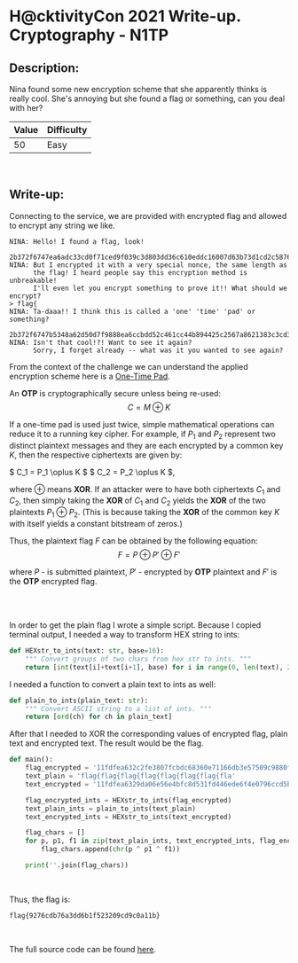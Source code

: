 # H@cktivityCon 2021 Write-up. Cryptography - N1TP

## Description:
Nina found some new encryption scheme that she apparently thinks is really cool. She's annoying but she found a flag or something, can you deal with her?

| Value | Difficulty   |
| ----- | ------------ |
| 50    | Easy         |

<br>

## Write-up:
Connecting to the service, we are provided with encrypted flag and allowed to encrypt any string we like.
```log
NINA: Hello! I found a flag, look!
      2b372f6747ea6adc33cd0f71ced9f039c3d803dd36c610eddc16007d63b73d1cd2c5876a01d8
NINA: But I encrypted it with a very special nonce, the same length as 
      the flag! I heard people say this encryption method is unbreakable!
      I'll even let you encrypt something to prove it!! What should we encrypt?
> flag{
NINA: Ta-daaa!! I think this is called a 'one' 'time' 'pad' or something?
      2b372f6747b5348a62d50d7f9888ea6ccbdd52c461cc44b894425c2567a8621383c3cd3d0fc4
NINA: Isn't that cool!?! Want to see it again? 
      Sorry, I forget already -- what was it you wanted to see again?
```


From the context of the challenge we can understand the applied encryption scheme here is a [One-Time Pad](https://en.wikipedia.org/wiki/One-time_pad).

An **OTP** is cryptographically secure unless being re-used:
$$C = M \oplus K$$ 

If a one-time pad is used just twice, simple mathematical operations can reduce it to a running key cipher. For example, if $P_1$ and $P_2$ represent two distinct plaintext messages and they are each encrypted by a common key $K$, then the respective ciphertexts are given by:

$ C_1 = P_1 \oplus K $
$ C_2 = P_2 \oplus K $,

where $\oplus$ means **XOR**. If an attacker were to have both ciphertexts $C_1$ and $C_2$, then simply taking the **XOR** of $C_1$ and $C_2$ yields the **XOR** of the two plaintexts $P_1 \oplus P_2$. (This is because taking the **XOR** of the common key $K$ with itself yields a constant bitstream of zeros.)

Thus, the plaintext flag $F$ can be obtained by the following equation:
$$ F = P \oplus P' \oplus F' $$

where $P$ - is submitted plaintext, $P'$ - encrypted by **OTP** plaintext and $F'$ is the **OTP** encrypted flag.

<br><br>

In order to get the plain flag I wrote a simple script. Because I copied terminal output, I needed a way to transform HEX string to ints:

```python
def HEXstr_to_ints(text: str, base=16):
    """ Convert groups of two chars from hex str to ints. """
    return [int(text[i]+text[i+1], base) for i in range(0, len(text), 2)]
```

I needed a function to convert a plain text to ints as well:

```python
def plain_to_ints(plain_text: str):
    """ Convert ASCII string to a list of ints. """
    return [ord(ch) for ch in plain_text]
```

After that I needed to XOR the corresponding values of encrypted flag, plain text and encrypted text. The result would be the flag.

```python
def main():
    flag_encrypted = '11fdfea632c2fe3807fcbdc68360e71166db3e57509c9880fba21cbb35f24fe5e68728d5cf00'
    text_plain = 'flag{flag{flag{flag{flag{flag{flag{fla'
    text_encrypted = '11fdfea6329da06e56e4bfc8d531fd446ede6f4e0796ccd5b3f640e331ed10eab7816282c11c'

    flag_encrypted_ints = HEXstr_to_ints(flag_encrypted)
    text_plain_ints = plain_to_ints(text_plain)
    text_encrypted_ints = HEXstr_to_ints(text_encrypted)

    flag_chars = []
    for p, p1, f1 in zip(text_plain_ints, text_encrypted_ints, flag_encrypted_ints):
        flag_chars.append(chr(p ^ p1 ^ f1))

    print(''.join(flag_chars))
```

<br>

Thus, the flag is:
```log
flag{9276cdb76a3dd6b1f523209cd9c0a11b}
```

<br>

The full source code can be found [here](https://github.com/requroku/CTFWriteUps/tree/main/2021-09-H@cktivityCon/N1TP).
